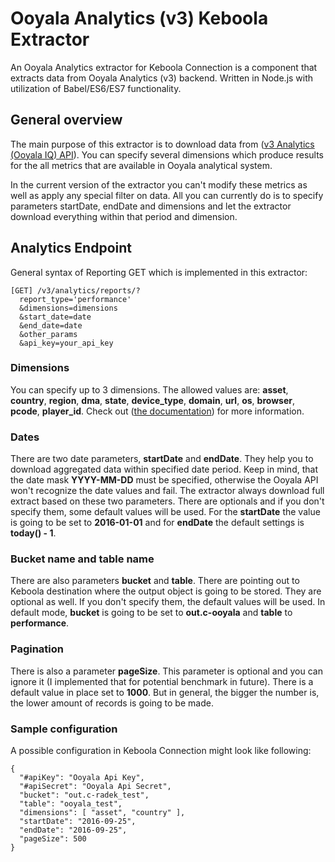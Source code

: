 # Ooyala Analytics (v3) Keboola Extractor

An Ooyala Analytics extractor for Keboola Connection is a component that extracts data from Ooyala Analytics (v3) backend. Written in Node.js with utilization of Babel/ES6/ES7 functionality.

## General overview

The main purpose of this extractor is to download data from ([v3 Analytics (Ooyala IQ) API](http://support.ooyala.com/developers/documentation/concepts/ooyala_iq_api_reference.html)). You can specify several dimensions which produce results for the all metrics that are available in Ooyala analytical system.

In the current version of the extractor you can't modify these metrics as well as apply any special filter on data. All you can currently do is to specify parameters startDate, endDate and dimensions and let the extractor download everything within that period and dimension.

## Analytics Endpoint

General syntax of Reporting GET which is implemented in this extractor:

    [GET] /v3/analytics/reports/?
      report_type='performance'
      &dimensions=dimensions
      &start_date=date
      &end_date=date
      &other_params
      &api_key=your_api_key

### Dimensions

You can specify up to 3 dimensions. The allowed values are: **asset**, **country**, **region**, **dma**, **state**, **device_type**, **domain**, **url**, **os**, **browser**, **pcode**, **player_id**. Check out ([the documentation](http://support.ooyala.com/developers/documentation/api/analytics_v3_api_reporting_dimensions.html)) for more information.

### Dates

There are two date parameters, **startDate** and **endDate**. They help you to download aggregated data within specified date period. Keep in mind, that the date mask **YYYY-MM-DD** must be specified, otherwise the Ooyala API won't recognize the date values and fail. The extractor always download full extract based on these two parameters. There are optionals and if you don't specify them, some default values will be used. For the **startDate** the value is going to be set to **2016-01-01** and for **endDate** the default settings is **today() - 1**.

### Bucket name and table name

There are also parameters **bucket** and **table**. There are pointing out to Keboola destination where the output object is going to be stored. They are optional as well. If you don't specify them, the default values will be used. In default mode, **bucket** is going to be set to **out.c-ooyala** and **table** to **performance**.

### Pagination

There is also a parameter **pageSize**. This parameter is optional and you can ignore it (I implemented that for potential benchmark in future). There is a default value in place set to **1000**. But in general, the bigger the number is, the lower amount of records is going to be made.

### Sample configuration

A possible configuration in Keboola Connection might look like following:

    {
      "#apiKey": "Ooyala Api Key",
      "#apiSecret": "Ooyala Api Secret",
      "bucket": "out.c-radek_test",
      "table": "ooyala_test",
      "dimensions": [ "asset", "country" ],
      "startDate": "2016-09-25",
      "endDate": "2016-09-25",
      "pageSize": 500
    }
